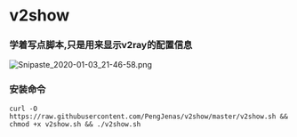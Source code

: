 # v2show
### 学着写点脚本,只是用来显示v2ray的配置信息
![Snipaste_2020-01-03_21-46-58.png](https://i.loli.net/2020/01/03/Qt3bBYRqlPfs6LX.png)

### 安装命令
```
curl -O https://raw.githubusercontent.com/PengJenas/v2show/master/v2show.sh && chmod +x v2show.sh && ./v2show.sh
```
